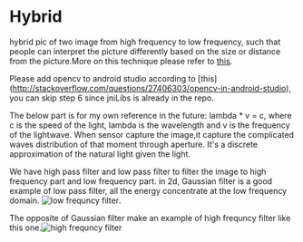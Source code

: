 # Hybrid
hybrid pic of two image from high frequency to low frequency, such that people can interpret the picture differently based on the size or distance from the picture.More on this technique please refer to [this](http://cvcl.mit.edu/hybrid/OlivaTorralb_Hybrid_Siggraph06.pdf).



Please add opencv to android studio according to [this] (http://stackoverflow.com/questions/27406303/opencv-in-android-studio), you can skip step 6 since jniLibs is already in the repo.

The below part is for my own reference in the future:
lambda * v  = c, where c is the speed of the light, lambda is the wavelength and v is the frequency of the lightwave. When sensor capture the image,it capture the complicated waves distribution of that moment through aperture. It's a discrete approximation of the natural light given the light.

We have high pass filter and low pass filter to filter the image to high frequency part and low frequency part. 
in 2d, Gaussian filter is a good example of low pass filter, all the energy concentrate at the low frequency domain.
![low frequncy filter](https://www.clear.rice.edu/elec301/Projects01/image_filt/matlab/lpf_mesh.gif).

The opposite of Gaussian filter make an example of high frequncy filter like this one.![high frequncy filter](http://cs.brown.edu/courses/cs143/results/proj1/zyp/images/high.png)


